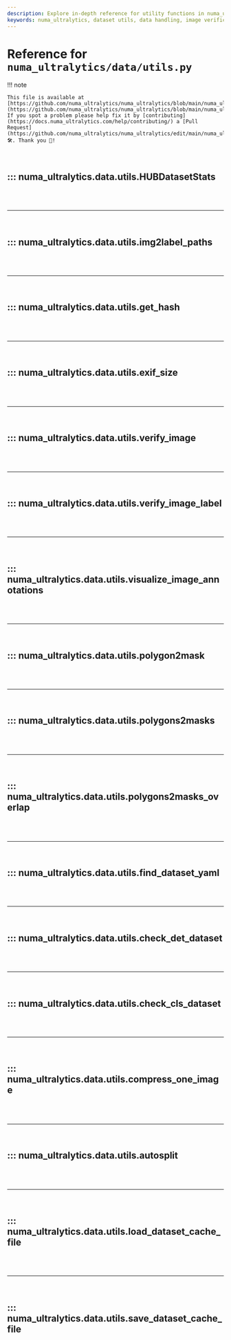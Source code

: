 ```yaml
---
description: Explore in-depth reference for utility functions in numa_ultralytics data module. Learn about image verification, dataset handling, and more.
keywords: numa_ultralytics, dataset utils, data handling, image verification, Python, data module
---
```


# Reference for `numa_ultralytics/data/utils.py`

!!! note

    This file is available at [https://github.com/numa_ultralytics/numa_ultralytics/blob/main/numa_ultralytics/data/utils.py](https://github.com/numa_ultralytics/numa_ultralytics/blob/main/numa_ultralytics/data/utils.py). If you spot a problem please help fix it by [contributing](https://docs.numa_ultralytics.com/help/contributing/) a [Pull Request](https://github.com/numa_ultralytics/numa_ultralytics/edit/main/numa_ultralytics/data/utils.py) 🛠️. Thank you 🙏!

<br>

## ::: numa_ultralytics.data.utils.HUBDatasetStats

<br><br><hr><br>

## ::: numa_ultralytics.data.utils.img2label_paths

<br><br><hr><br>

## ::: numa_ultralytics.data.utils.get_hash

<br><br><hr><br>

## ::: numa_ultralytics.data.utils.exif_size

<br><br><hr><br>

## ::: numa_ultralytics.data.utils.verify_image

<br><br><hr><br>

## ::: numa_ultralytics.data.utils.verify_image_label

<br><br><hr><br>

## ::: numa_ultralytics.data.utils.visualize_image_annotations

<br><br><hr><br>

## ::: numa_ultralytics.data.utils.polygon2mask

<br><br><hr><br>

## ::: numa_ultralytics.data.utils.polygons2masks

<br><br><hr><br>

## ::: numa_ultralytics.data.utils.polygons2masks_overlap

<br><br><hr><br>

## ::: numa_ultralytics.data.utils.find_dataset_yaml

<br><br><hr><br>

## ::: numa_ultralytics.data.utils.check_det_dataset

<br><br><hr><br>

## ::: numa_ultralytics.data.utils.check_cls_dataset

<br><br><hr><br>

## ::: numa_ultralytics.data.utils.compress_one_image

<br><br><hr><br>

## ::: numa_ultralytics.data.utils.autosplit

<br><br><hr><br>

## ::: numa_ultralytics.data.utils.load_dataset_cache_file

<br><br><hr><br>

## ::: numa_ultralytics.data.utils.save_dataset_cache_file

<br><br>
